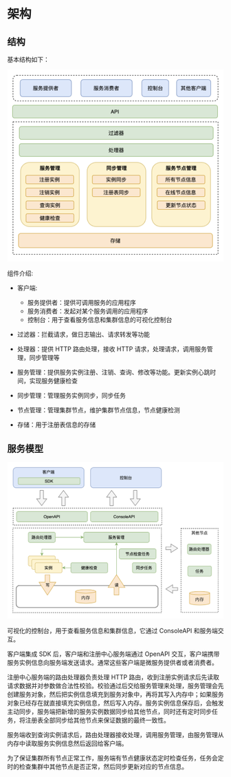 # 架构

## 结构

基本结构如下：

<p align="center">
<img src="../../images/architecture_zh_1.png" alt="architecture_zh_1" style="zoom:50%;" />
</p>

组件介绍:

* 客户端:
  * 服务提供者：提供可调用服务的应用程序
  * 服务消费者：发起对某个服务调用的应用程序
  * 控制台：用于查看服务信息和集群信息的可视化控制台

* 过滤器：拦截请求，做日志输出、请求转发等功能
* 处理器：提供 HTTP 路由处理，接收 HTTP 请求，处理请求，调用服务管理，同步管理等
* 服务管理：提供服务实例注册、注销、查询、修改等功能。更新实例心跳时间，实现服务健康检查
* 同步管理：管理服务实例同步，同步任务
* 节点管理：管理集群节点，维护集群节点信息，节点健康检测
* 存储：用于注册表信息的存储


## 服务模型

<p align="center">
<img src="../../images/architecture_zh_2.png" alt="architecture_zh_2" style="zoom:50%;" />
</p>

可视化的控制台，用于查看服务信息和集群信息，它通过 ConsoleAPI 和服务端交互。

客户端集成 SDK 后，客户端和注册中心服务端通过 OpenAPI 交互，客户端携带服务实例信息向服务端发送请求。通常这些客户端是微服务提供者或者消费者。

注册中心服务端的路由处理器负责处理 HTTP 路由，收到注册实例请求后先读取请求数据并对参数做合法性校验。校验通过后交给服务管理来处理，服务管理会先创建服务对象，然后把实例信息填充到服务对象中，再将其写入内存中；如果服务对象已经存在就直接填充实例信息，然后写入内存。服务实例信息保存后，会触发主动同步，服务端把新增的服务实例数据同步给其他节点，同时还有定时同步任务，将注册表全部同步给其他节点来保证数据的最终一致性。

服务端收到查询实例请求后，路由处理器接收处理，调用服务管理，由服务管理从内存中读取服务实例信息然后返回给客户端。

为了保证集群所有节点正常工作，服务端有节点健康状态定时检查任务，任务会定时的检查集群中其他节点是否正常，然后同步更新对应的节点信息。

